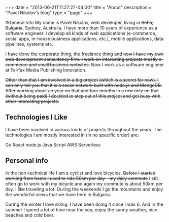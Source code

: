 +++
date        = "2013-06-21T11:27:27-04:00"
title       = "About"
description = "Pavel Nikolov's blog"
type        = "page"
+++


#General Info
My name is Pavel Nikolov, web developer, living in ~~Sofia, Bulgaria~~, Sydney, Australia. I have more than 10 years of experience as a software engineer. I develop all kinds of web applications (e-commerce, social apps, in-house business applications, etc.), mobile applications, data pipelines, systems etc.

I have done the corporate thing, the freelance thing and ~~now I have my own web development consultancy firm. I work on interesting projects mostly e-commerce and small business websites.~~ Now I work as a software engineer at Fairfax Media Publishing Innovation.

~~Other than that I am involved in a big project (which is a secret for now). I can only tell you that it is a social network built with node.js and MongoDB. After working about an year on that and four months in a row only on that (without being paid) I decided to step out of this project and get busy with other interesting projects.~~

## Technologies I Like
I have been involved in various kinds of projects throughout the years. The technologies I am mostly interested in (in no specific order) are:

Go
React
node.js
Java Script
AWS
Serverless

## Personal info
In the non-technical life I am a cyclist and love bicycles. ~~Before I started working from home I used to ride 50km per day - my daily commute~~ I still often go to work with my bicycle and again my commute is about 50km per day. I like traveling a lot. During the weekends I go the mountains and enjoy the wonderful views that we have here in Bulgaria.

During the winter I love skiing. I have been doing it since I was 6. And in the summer I spend a lot of time near the sea, enjoy the sunny weather, nice beaches and cold beer.

